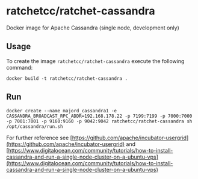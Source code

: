 # ratchetcc/ratchet-cassandra
Docker image for Apache Cassandra (single node, development only)

## Usage

To create the image `ratchetcc/ratchet-cassandra` execute the following command:
	
	docker build -t ratchetcc/ratchet-cassandra .
	

## Run

	docker create --name majord_cassandra1 -e CASSANDRA_BROADCAST_RPC_ADDR=192.168.178.22 -p 7199:7199 -p 7000:7000 -p 7001:7001 -p 9160:9160 -p 9042:9042 ratchetcc/ratchet-cassandra sh /opt/cassandra/run.sh

For further reference see [https://github.com/apache/incubator-usergrid](https://github.com/apache/incubator-usergrid) and [https://www.digitalocean.com/community/tutorials/how-to-install-cassandra-and-run-a-single-node-cluster-on-a-ubuntu-vps](https://www.digitalocean.com/community/tutorials/how-to-install-cassandra-and-run-a-single-node-cluster-on-a-ubuntu-vps)